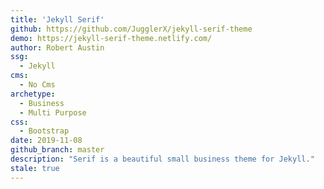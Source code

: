 ```yaml
---
title: 'Jekyll Serif'
github: https://github.com/JugglerX/jekyll-serif-theme
demo: https://jekyll-serif-theme.netlify.com/
author: Robert Austin
ssg:
  - Jekyll
cms:
  - No Cms
archetype:
  - Business
  - Multi Purpose
css:
  - Bootstrap
date: 2019-11-08
github_branch: master
description: "Serif is a beautiful small business theme for Jekyll."
stale: true
---
```

